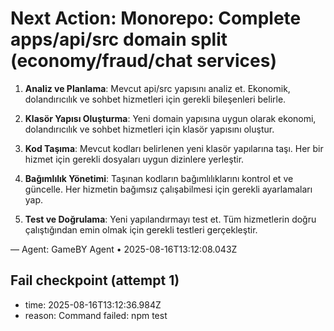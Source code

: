 # Next Action: Monorepo: Complete apps/api/src domain split (economy/fraud/chat services)

1. **Analiz ve Planlama**: Mevcut api/src yapısını analiz et. Ekonomik, dolandırıcılık ve sohbet hizmetleri için gerekli bileşenleri belirle.

2. **Klasör Yapısı Oluşturma**: Yeni domain yapısına uygun olarak ekonomi, dolandırıcılık ve sohbet hizmetleri için klasör yapısını oluştur.

3. **Kod Taşıma**: Mevcut kodları belirlenen yeni klasör yapılarına taşı. Her bir hizmet için gerekli dosyaları uygun dizinlere yerleştir.

4. **Bağımlılık Yönetimi**: Taşınan kodların bağımlılıklarını kontrol et ve güncelle. Her hizmetin bağımsız çalışabilmesi için gerekli ayarlamaları yap.

5. **Test ve Doğrulama**: Yeni yapılandırmayı test et. Tüm hizmetlerin doğru çalıştığından emin olmak için gerekli testleri gerçekleştir.

— Agent: GameBY Agent • 2025-08-16T13:12:08.043Z


## Fail checkpoint (attempt 1)
- time: 2025-08-16T13:12:36.984Z
- reason: Command failed: npm test
